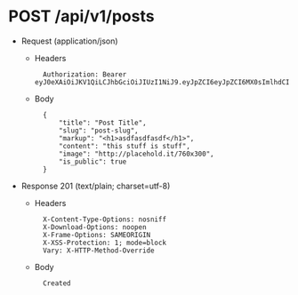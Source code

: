 # POST /api/v1/posts

+ Request (application/json)

    + Headers

            Authorization: Bearer eyJ0eXAiOiJKV1QiLCJhbGciOiJIUzI1NiJ9.eyJpZCI6eyJpZCI6MX0sImlhdCI6MTQ2MjA0ODExMX0.kRZF30k3SXfcW12inH8rnwgpR6vuLD_1RqHf7A2bk7o

    + Body

            {
                "title": "Post Title",
                "slug": "post-slug",
                "markup": "<h1>asdfasdfasdf</h1>",
                "content": "this stuff is stuff",
                "image": "http://placehold.it/760x300",
                "is_public": true
            }

+ Response 201 (text/plain; charset=utf-8)

    + Headers

            X-Content-Type-Options: nosniff
            X-Download-Options: noopen
            X-Frame-Options: SAMEORIGIN
            X-XSS-Protection: 1; mode=block
            Vary: X-HTTP-Method-Override

    + Body

            Created


